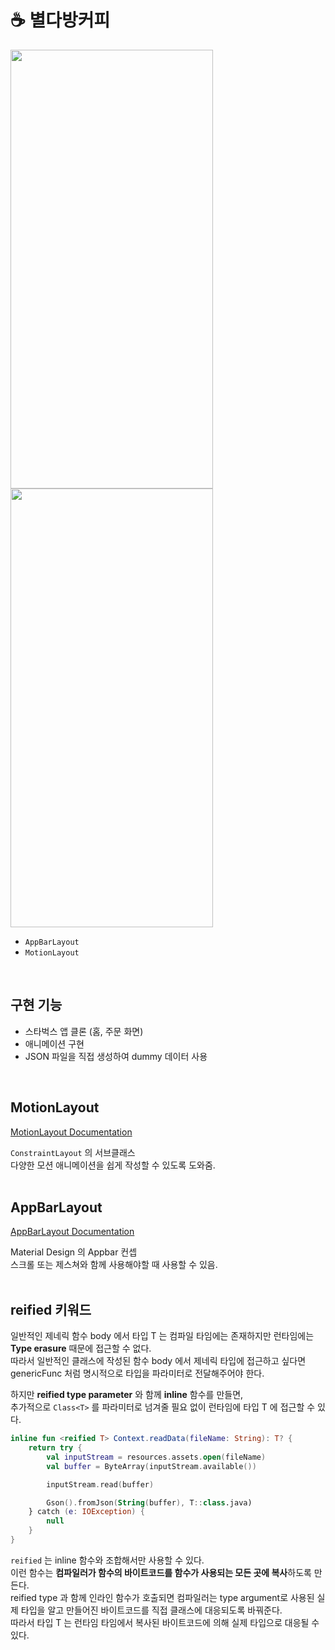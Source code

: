 # ☕️ 별다방커피
<img src="https://github.com/sjunh812/fastcampus-android-bootcamp/assets/79048895/48e1cd2a-4a94-4dd4-9bea-814c86a997d6" width="324" height="702" /> <img src="https://github.com/sjunh812/fastcampus-android-bootcamp/assets/79048895/28103fbe-31b7-4462-84fa-34dc50ce8aed" width="324" height="702" />  

- `AppBarLayout`
- `MotionLayout` 
<br>

## 구현 기능
- 스타벅스 앱 클론 (홈, 주문 화면)
- 애니메이션 구현
- JSON 파일을 직접 생성하여 dummy 데이터 사용
<br>

## MotionLayout
[MotionLayout Documentation](https://developer.android.com/training/constraint-layout/motionlayout?hl=ko)  

`ConstraintLayout` 의 서브클래스  
다양한 모션 애니메이션을 쉽게 작성할 수 있도록 도와줌.  
<br>

## AppBarLayout
[AppBarLayout Documentation](https://developer.android.com/reference/com/google/android/material/appbar/AppBarLayout)  

Material Design 의 Appbar 컨셉  
스크롤 또는 제스쳐와 함께 사용해야할 때 사용할 수 있음.  
<br>

## reified 키워드
일반적인 제네릭 함수 body 에서 타입 T 는 컴파일 타임에는 존재하지만 런타임에는 **Type erasure** 때문에 접근할 수 없다.  
따라서 일반적인 클래스에 작성된 함수 body 에서 제네릭 타입에 접근하고 싶다면 genericFunc 처럼 명시적으로 타입을 파라미터로 전달해주어야 한다.  

하지만 **reified type parameter** 와 함께 **inline** 함수를 만들면,  
추가적으로 `Class<T>` 를 파라미터로 넘겨줄 필요 없이 런타임에 타입 T 에 접근할 수 있다.  

```kotlin
inline fun <reified T> Context.readData(fileName: String): T? {
    return try {
        val inputStream = resources.assets.open(fileName)
        val buffer = ByteArray(inputStream.available())

        inputStream.read(buffer)

        Gson().fromJson(String(buffer), T::class.java)
    } catch (e: IOException) {
        null
    }
}
```

`reified` 는 inline 함수와 조합해서만 사용할 수 있다.  
이런 함수는 **컴파일러가 함수의 바이트코드를 함수가 사용되는 모든 곳에 복사**하도록 만든다.  
reified type 과 함께 인라인 함수가 호출되면 컴파일러는 type argument로 사용된 실제 타입을 알고 만들어진 바이트코드를 직접 클래스에 대응되도록 바꿔준다.  
따라서 타입 T 는 런타임 타임에서 복사된 바이트코드에 의해 실제 타입으로 대응될 수 있다.
